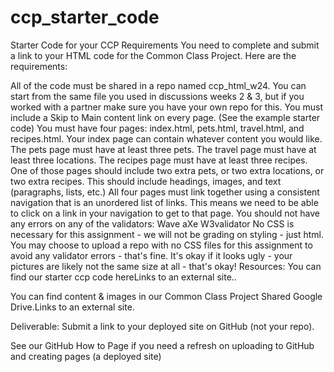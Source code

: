 # ccp_starter_code
Starter Code for your CCP 
Requirements
You need to complete and submit a link to your HTML code for the Common Class Project.  Here are the requirements:

All of the code must be shared in a repo named ccp_html_w24.
You can start from the same file you used in discussions weeks 2 & 3, but if you worked with a partner make sure you have your own repo for this.
You must include a Skip to Main content link on every page. (See the example starter code)
You must have four pages: index.html, pets.html, travel.html, and recipes.html.
Your index page can contain whatever content you would like.
The pets page must have at least three pets.
The travel page must have at least three locations.
The recipes page must have at least three recipes.
One of those pages should include two extra pets, or two extra locations, or two extra recipes.
This should include headings, images, and text (paragraphs, lists, etc.)
All four pages must link together using a consistent navigation that is an unordered list of links.
This means we need to be able to click on a link in your navigation to get to that page.
You should not have any errors on any of the validators:
Wave 
aXe
W3validator
No CSS is necessary for this assignment - we will not be grading on styling - just html.
You may choose to upload a repo with no CSS files for this assignment to avoid any validator errors - that's fine.
It's okay if it looks ugly - your pictures are likely not the same size at all - that's okay!
Resources:
You can find our starter ccp code hereLinks to an external site..

You can find content & images in our Common Class Project Shared Google Drive.Links to an external site.

Deliverable:
Submit a link to your deployed site on GitHub (not your repo).

See our GitHub How to Page if you need a refresh on uploading to GitHub and creating pages (a deployed site)